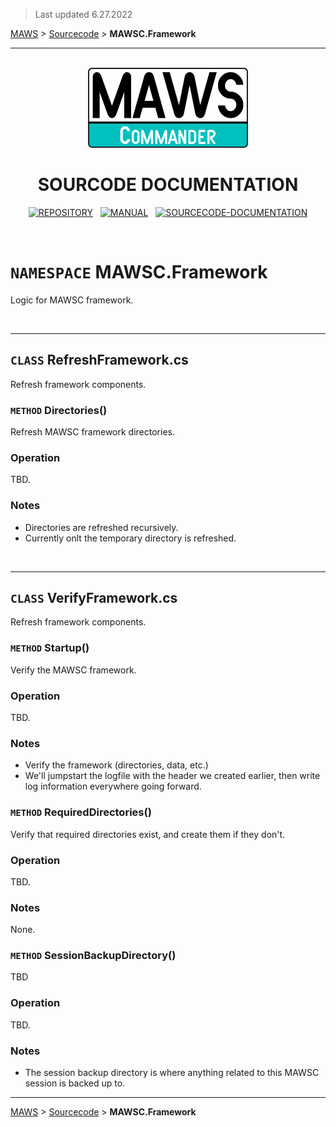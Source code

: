 ﻿> Last updated 6.27.2022

[MAWS](https://github.com/spectrum-health-systems/MAWSC) &gt; [Sourcecode](../Sourcecode/MAWSC-Sourcecode.md) &gt;  **MAWSC.Framework**

***

<br>

<div align="center">

  <img src="../../.github//Logos/maws-logo-commander-512x256.png" alt="MAWSC logo" width="256">
  <h1> 
    SOURCODE DOCUMENTATION
  </h1>

  [![REPOSITORY](https://img.shields.io/badge/REPOSITORY-550055?style=for-the-badge)](https://github.com/spectrum-health-systems/MAWSC)&nbsp;&nbsp;&nbsp;[![MANUAL](https://img.shields.io/badge/MANUAL-550055?style=for-the-badge)](../Manual/MAWSC-Manual.md)&nbsp;&nbsp;&nbsp;[![SOURCECODE-DOCUMENTATION](https://img.shields.io/badge/SOURCECODE%20DOCUMENTATION-8e008e?style=for-the-badge)](MAWSC-Sourcecode.md)

</div>

<br>

# `NAMESPACE` MAWSC.Framework
Logic for MAWSC framework.

<br>

***

## `CLASS` RefreshFramework.cs
Refresh framework components.

### `METHOD` Directories()
Refresh MAWSC framework directories.

### Operation
TBD.

### Notes
* Directories are refreshed recursively.
* Currently onlt the temporary directory is refreshed.

<br>

***

## `CLASS` VerifyFramework.cs
Refresh framework components.

### `METHOD` Startup()
Verify the MAWSC framework.

### Operation
TBD.

### Notes
* Verify the framework (directories, data, etc.)
* We'll jumpstart the logfile with the header we created earlier, then write log information everywhere going forward.

### `METHOD` RequiredDirectories()
Verify that required directories exist, and create them if they don't.

### Operation
TBD.

### Notes
None.

### `METHOD` SessionBackupDirectory()
TBD

### Operation
TBD.

### Notes
* The session backup directory is where anything related to this MAWSC session is backed up to.


***

[MAWS](https://github.com/spectrum-health-systems/MAWSC) &gt; [Sourcecode](../Sourcecode/MAWSC-Sourcecode.md) &gt;  **MAWSC.Framework**